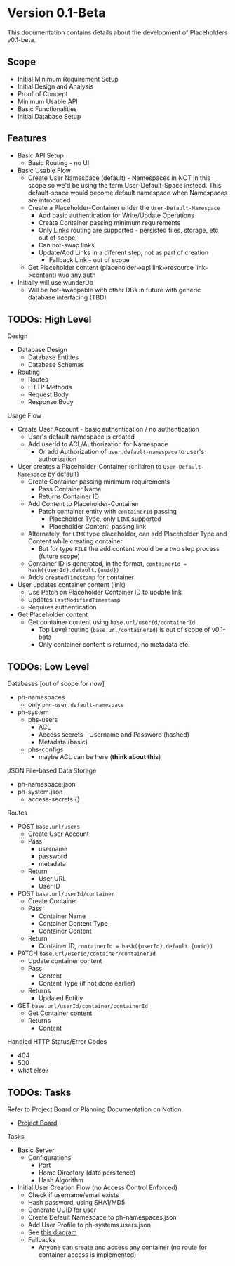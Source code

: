 # Version 0.1-Beta 

This documentation contains details about the development of Placeholders v0.1-beta.

## Scope

- Initial Minimum Requirement Setup
- Initial Design and Analysis
- Proof of Concept
- Minimum Usable API
- Basic Functionalities
- Initial Database Setup

## Features

- Basic API Setup
  - Basic Routing - no UI
- Basic Usable Flow
  - Create User Namespace (default) - Namespaces in NOT in this scope so we'd be using the term User-Default-Space instead. This default-space would become default namespace when Namespaces are introduced
  - Create a Placeholder-Container under the `User-Default-Namespace`
    - Add basic authentication for Write/Update Operations
    - Create Container passing minimum requirements
    - Only Links routing are supported - persisted files, storage, etc out of scope.
    - Can hot-swap links
    - Update/Add Links in a diferent step, not as part of creation
      - Fallback Link - out of scope
  - Get Placeholder content (placeholder->api link->resource link->content) w/o any auth
- Initially will use wunderDb
  - Will be hot-swappable with other DBs in future with generic database interfacing (TBD)

## TODOs: High Level

Design
  - Database Design
    - Database Entities
    - Database Schemas
  - Routing
    - Routes 
    - HTTP Methods
    - Request Body
    - Response Body

Usage Flow
  - Create User Account - basic authentication / no authentication
    - User's default namespace is created
    - Add userId to ACL/Authorization for Namespace 
      - Or add Authorization of `user.default-namespace` to user's authorization
  - User creates a Placeholder-Container (children to `User-Default-Namespace` by default)
    - Create Container passing minimum requirements
      - Pass Container Name
      - Returns Container ID 
    - Add Content to Placeholder-Container 
      - Patch container entity with `containerId` passing
        - Placeholder Type, only `LINK` supported
        - Placeholder Content, passing link
    - Alternately, for `LINK` type placeholder, can add Placeholder Type and Content while creating container
      - But for type `FILE` the add content would be a two step process (future scope)
    - Container ID is generated, in the format, `containerId = hash({userId}.default.{uuid})`
    - Adds `createdTimestamp` for container
  - User updates container content (link) 
    - Use Patch on Placeholder Container ID to update link
    - Updates `lastModifiedTimestamp` 
    - Requires authentication
  - Get Placeholder content 
    - Get container content using `base.url/userId/containerId`
      - Top Level routing (`base.url/containerId`) is out of scope of v0.1-beta
      - Only container content is returned, no metadata etc.


## TODOs: Low Level

Databases [out of scope for now]
  - ph-namespaces
    - only `phn-user.default-namespace`
  - ph-system
    - phs-users
      - ACL 
      - Access secrets - Username and Password (hashed)
      - Metadata (basic)
    - phs-configs
      - maybe ACL can be here (**think about this**)

JSON File-based Data Storage
- ph-namespace.json
- ph-system.json
  - access-secrets {}

Routes
  - POST `base.url/users`
    - Create User Account
    - Pass 
      - username
      - password
      - metadata
    - Return
      - User URL
      - User ID
  - POST `base.url/userId/container`
    - Create Container
    - Pass 
      - Container Name
      - Container Content Type
      - Container Content
    - Return
      - Container ID, `containerId = hash({userId}.default.{uuid})`
  - PATCH `base.url/userId/container/containerId`
    - Update container content
    - Pass
      - Content
      - Content Type (if not done earlier)
    - Returns 
      - Updated Entitiy
  - GET `base.url/userId/container/containerId`
    - Get Container content
    - Returns
      - Content

Handled HTTP Status/Error Codes
  - 404
  - 500
  - what else?

## TODOs: Tasks

Refer to Project Board or Planning Documentation on Notion.
- [Project Board](https://github.com/users/TanmoySG/projects/15)

Tasks

- Basic Server
  - Configurations
    - Port
    - Home Directory (data persitence)
    - Hash Algorithm
- Initial User Creation Flow (no Access Control Enforced)
  - Check if username/email exists
  - Hash password, using SHA1/MD5
  - Generate UUID for user
  - Create Default Namespace to ph-namespaces.json
  - Add User Profile to ph-systems.users.json
  - See [this diagram](./step1-flow1.jpg)
  - Fallbacks
    - Anyone can create and access any container (no route for container access is implemented)